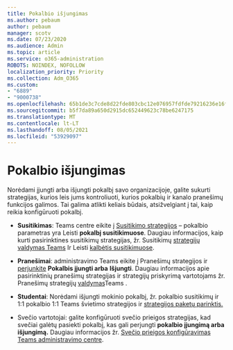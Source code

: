 ```yaml
---
title: Pokalbio išjungimas
ms.author: pebaum
author: pebaum
manager: scotv
ms.date: 07/23/2020
ms.audience: Admin
ms.topic: article
ms.service: o365-administration
ROBOTS: NOINDEX, NOFOLLOW
localization_priority: Priority
ms.collection: Adm_O365
ms.custom:
- "6889"
- "9000738"
ms.openlocfilehash: 65b1de3c7cde8d22fde803cbc12e076957fdfde79216236e16f22ad0ba2222ef
ms.sourcegitcommit: b5f7da89a650d2915dc652449623c78be6247175
ms.translationtype: MT
ms.contentlocale: lt-LT
ms.lasthandoff: 08/05/2021
ms.locfileid: "53929097"
---
```

# <a name="disable-chat"></a>Pokalbio išjungimas

Norėdami įjungti arba išjungti pokalbį savo organizacijoje, galite sukurti strategijas, kurios leis jums kontroliuoti, kurios pokalbių ir kanalo pranešimų funkcijos galimos. Tai galima atlikti keliais būdais, atsižvelgiant į tai, kaip reikia konfigūruoti pokalbį.

- **Susitikimas**: Teams centre eikite į [Susitikimo strategijos](https://admin.teams.microsoft.com/) – pokalbio parametras yra Leisti **pokalbį susitikimuose**. Daugiau informacijos, kaip kurti pasirinktines susitikimų strategijas, žr. Susitikimų [strategijų valdymas Teams](/microsoftteams/meeting-policies-in-teams) Ir Leisti [kalbėtis susitikimuose](/microsoftteams/meeting-policies-in-teams#allow-chat-in-meetings).

- **Pranešimai**: administravimo Teams eikite į Pranešimų strategijos ir [perjunkite](https://admin.teams.microsoft.com/) **Pokalbis įjungti arba** **Išjungti**. Daugiau informacijos apie pasirinktinių pranešimų strategijas ir strategijų priskyrimą vartotojams žr. Pranešimų strategijų [valdymas](/microsoftteams/messaging-policies-in-teams)Teams .

- **Studentai**: Norėdami išjungti mokinio pokalbį, žr. pokalbio susitikimų ir 1:1 pokalbio 1:1 Teams švietimo strategijos ir [strategijos paketų parinktis.](/microsoftteams/policy-packages-edu)

- Svečio vartotojai: galite konfigūruoti svečio prieigos strategijas, kad svečiai galėtų pasiekti pokalbį, kas gali perjungti **pokalbio įjungimą arba** **išjungimą.** Daugiau informacijos žr. [Svečio prieigos konfigūravimas Teams administravimo centre](/microsoftteams/set-up-guests#configure-guest-access-in-the-teams-admin-center).




